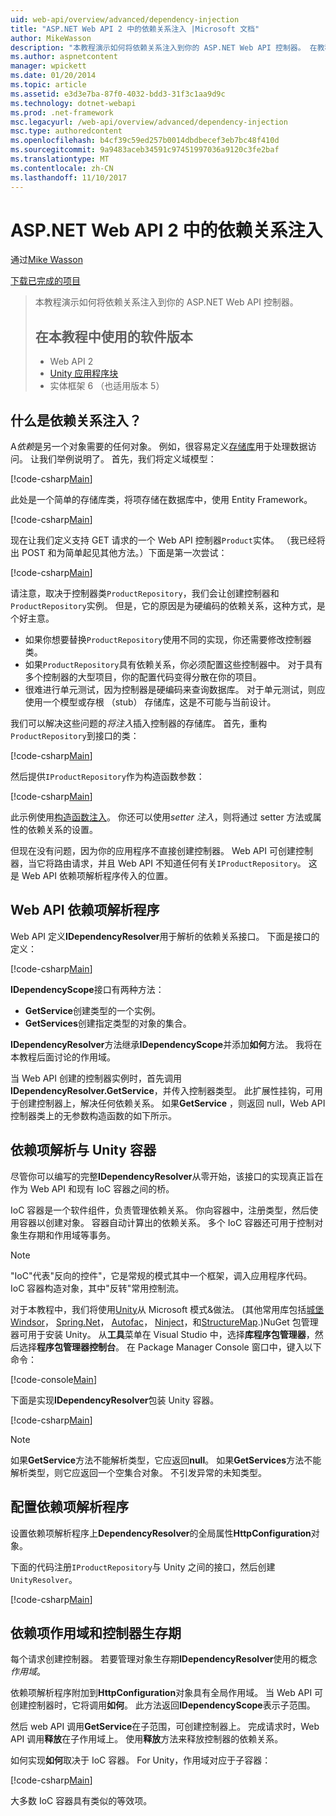 ```yaml
---
uid: web-api/overview/advanced/dependency-injection
title: "ASP.NET Web API 2 中的依赖关系注入 |Microsoft 文档"
author: MikeWasson
description: "本教程演示如何将依赖关系注入到你的 ASP.NET Web API 控制器。 在教程的 Web API 2 Unity 应用程序块中使用的软件版本..."
ms.author: aspnetcontent
manager: wpickett
ms.date: 01/20/2014
ms.topic: article
ms.assetid: e3d3e7ba-87f0-4032-bdd3-31f3c1aa9d9c
ms.technology: dotnet-webapi
ms.prod: .net-framework
msc.legacyurl: /web-api/overview/advanced/dependency-injection
msc.type: authoredcontent
ms.openlocfilehash: b4cf39c59ed257b0014dbdbecef3eb7bc48f410d
ms.sourcegitcommit: 9a9483aceb34591c97451997036a9120c3fe2baf
ms.translationtype: MT
ms.contentlocale: zh-CN
ms.lasthandoff: 11/10/2017
---
```

<a name="dependency-injection-in-aspnet-web-api-2"></a>ASP.NET Web API 2 中的依赖关系注入
====================
通过[Mike Wasson](https://github.com/MikeWasson)

[下载已完成的项目](http://code.msdn.microsoft.com/ASP-NET-Web-API-Tutorial-468ee148)

> 本教程演示如何将依赖关系注入到你的 ASP.NET Web API 控制器。
> 
> ## <a name="software-versions-used-in-the-tutorial"></a>在本教程中使用的软件版本
> 
> 
> - Web API 2
> - [Unity 应用程序块](https://www.nuget.org/packages/Unity/)
> - 实体框架 6 （也适用版本 5）


## <a name="what-is-dependency-injection"></a>什么是依赖关系注入？

A*依赖*是另一个对象需要的任何对象。 例如，很容易定义[存储库](http://martinfowler.com/eaaCatalog/repository.html)用于处理数据访问。 让我们举例说明了。 首先，我们将定义域模型：

[!code-csharp[Main](dependency-injection/samples/sample1.cs)]

此处是一个简单的存储库类，将项存储在数据库中，使用 Entity Framework。

[!code-csharp[Main](dependency-injection/samples/sample2.cs)]

现在让我们定义支持 GET 请求的一个 Web API 控制器`Product`实体。 （我已经将出 POST 和为简单起见其他方法。）下面是第一次尝试：

[!code-csharp[Main](dependency-injection/samples/sample3.cs)]

请注意，取决于控制器类`ProductRepository`，我们会让创建控制器和`ProductRepository`实例。 但是，它的原因是为硬编码的依赖关系，这种方式，是个好主意。

- 如果你想要替换`ProductRepository`使用不同的实现，你还需要修改控制器类。
- 如果`ProductRepository`具有依赖关系，你必须配置这些控制器中。 对于具有多个控制器的大型项目，你的配置代码变得分散在你的项目。
- 很难进行单元测试，因为控制器是硬编码来查询数据库。 对于单元测试，则应使用一个模型或存根 （stub） 存储库，这是不可能与当前设计。

我们可以解决这些问题的*将注入*插入控制器的存储库。 首先，重构`ProductRepository`到接口的类：

[!code-csharp[Main](dependency-injection/samples/sample4.cs)]

然后提供`IProductRepository`作为构造函数参数：

[!code-csharp[Main](dependency-injection/samples/sample5.cs)]

此示例使用[构造函数注入](http://www.martinfowler.com/articles/injection.html#FormsOfDependencyInjection)。 你还可以使用*setter 注入*，则将通过 setter 方法或属性的依赖关系的设置。

但现在没有问题，因为你的应用程序不直接创建控制器。 Web API 可创建控制器，当它将路由请求，并且 Web API 不知道任何有关`IProductRepository`。 这是 Web API 依赖项解析程序传入的位置。

## <a name="the-web-api-dependency-resolver"></a>Web API 依赖项解析程序

Web API 定义**IDependencyResolver**用于解析的依赖关系接口。 下面是接口的定义：

[!code-csharp[Main](dependency-injection/samples/sample6.cs)]

**IDependencyScope**接口有两种方法：

- **GetService**创建类型的一个实例。
- **GetServices**创建指定类型的对象的集合。

**IDependencyResolver**方法继承**IDependencyScope**并添加**如何**方法。 我将在本教程后面讨论的作用域。

当 Web API 创建的控制器实例时，首先调用**IDependencyResolver.GetService**，并传入控制器类型。 此扩展性挂钩，可用于创建控制器上，解决任何依赖关系。 如果**GetService** ，则返回 null，Web API 控制器类上的无参数构造函数的如下所示。

## <a name="dependency-resolution-with-the-unity-container"></a>依赖项解析与 Unity 容器

尽管你可以编写的完整**IDependencyResolver**从零开始，该接口的实现真正旨在作为 Web API 和现有 IoC 容器之间的桥。

IoC 容器是一个软件组件，负责管理依赖关系。 你向容器中，注册类型，然后使用容器以创建对象。 容器自动计算出的依赖关系。 多个 IoC 容器还可用于控制对象生存期和作用域等事务。

> [!NOTE]
> "IoC"代表"反向的控件"，它是常规的模式其中一个框架，调入应用程序代码。 IoC 容器构造对象，其中"反转"常用控制流。


对于本教程中，我们将使用[Unity](https://msdn.microsoft.com/en-us/library/ff647202.aspx)从 Microsoft 模式&amp;做法。 (其他常用库包括[城堡 Windsor](http://www.castleproject.org/)， [Spring.Net](http://www.springframework.net/)， [Autofac](https://code.google.com/p/autofac/)， [Ninject](http://www.ninject.org/)，和[StructureMap](http://docs.structuremap.net/).)NuGet 包管理器可用于安装 Unity。 从**工具**菜单在 Visual Studio 中，选择**库程序包管理器**，然后选择**程序包管理器控制台**。 在 Package Manager Console 窗口中，键入以下命令：

[!code-console[Main](dependency-injection/samples/sample7.cmd)]

下面是实现**IDependencyResolver**包装 Unity 容器。

[!code-csharp[Main](dependency-injection/samples/sample8.cs)]

> [!NOTE]
> 如果**GetService**方法不能解析类型，它应返回**null**。 如果**GetServices**方法不能解析类型，则它应返回一个空集合对象。 不引发异常的未知类型。


## <a name="configuring-the-dependency-resolver"></a>配置依赖项解析程序

设置依赖项解析程序上**DependencyResolver**的全局属性**HttpConfiguration**对象。

下面的代码注册`IProductRepository`与 Unity 之间的接口，然后创建`UnityResolver`。

[!code-csharp[Main](dependency-injection/samples/sample9.cs)]

## <a name="dependency-scope-and-controller-lifetime"></a>依赖项作用域和控制器生存期

每个请求创建控制器。 若要管理对象生存期**IDependencyResolver**使用的概念*作用域*。

依赖项解析程序附加到**HttpConfiguration**对象具有全局作用域。 当 Web API 可创建控制器时，它将调用**如何**。 此方法返回**IDependencyScope**表示子范围。

然后 web API 调用**GetService**在子范围，可创建控制器上。 完成请求时，Web API 调用**释放**在子作用域上。 使用**释放**方法来释放控制器的依赖关系。

如何实现**如何**取决于 IoC 容器。 For Unity，作用域对应于子容器：

[!code-csharp[Main](dependency-injection/samples/sample10.cs)]

大多数 IoC 容器具有类似的等效项。
